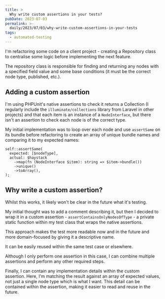 ```yaml
---
title: >
  Why write custom assertions in your tests?
pubDate: 2023-07-03
permalink: >-
  daily/2023/07/03/why-write-custom-assertions-in-your-tests
tags:
  - automated-testing
---
```


I'm refactoring some code on a client project - creating a Repository class to centralise some logic before implementing the next feature.

The repository class is responsible for finding and returning any nodes with a specified field value and some base conditions (it must be the correct node type, published, etc.).

## Adding a custom assertion

I'm using PHPUnit's native assertions to check it returns a Collection (I regularly include the `illuminate/collections` library from Laravel in other projects) and that each item is an instance of a `NodeInterface`, but there isn't an assertion to check each node is of the correct type.

My initial implementation was to loop over each node and use `assertSame` on its bundle before refactoring to create an array of unique bundle names and comparing it to my expected names:

```language-php
self::assertSame(
  expected: [$nodeType],
  actual: $haystack
    ->map(fn (NodeInterface $item): string => $item->bundle())
    ->unique()
    ->toArray(),
);
```

## Why write a custom assertion?

Whilst this works, it likely won't be clear in the future what it's testing.

My initial thought was to add a comment describing it, but then I decided to wrap it in a custom assertion - `assertContainsOnlyNodesOfType` - a private static function within my test class that wraps the native assertions.

This approach makes the test more readable now and in the future and more domain-focused by giving it a descriptive name.

It can be easily reused within the same test case or elsewhere.

Although I only perform one assertion in this case, I can combine multiple assertions and perform any other required steps.

Finally, I can contain any implementation details within the custom assertion. Here, I'm matching the result against an array of expected values, not just a single node type which is what I want. This detail can be contained within the assertion, making it easier to read and reuse in the future.
